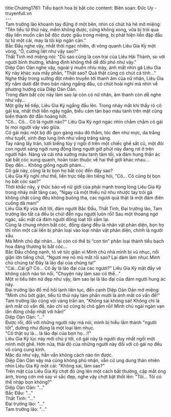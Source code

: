 title:Chương1761: Tiểu bạch hoa bị bắt cóc
content:
Biên soạn: Đức Uy - truyenfull.vn<br>---<br>Tam trưởng lão khoanh tay đứng ở một bên, nhìn có chút hả hê mở miệng: "Tên tiểu tử thúi này, mềm không được, cứng không xong, vừa bị trói qua đây liền muốn cắn bể độc dược giấu trong miệng, bị phát hiện liền đập đầu tự tử một cái, may là tôi kịp ngăn cản."<br>Bắc Đẩu nghe vậy, nhất thời ngạc nhiên, đi vòng quanh Liêu Gia Kỳ một vòng, "Ồ, cương liệt như vậy sao?"<br>Thất Tinh mở miệng nói: "Dù sao cũng là con trai của Liêu Hải Thành, so với người bình thường, khẳng định không thể dễ đối phó như vậy."<br>Diệp Oản Oản nghe vậy, ngoài ý muốn nhíu mày, ánh mắt nhìn gã Liêu Gia Kỳ này khác xưa mấy phần, "Thật sao? Quả thật cũng có chút cá tính..."<br>Nghe thấy trong xưởng đột nhiên truyền tới thanh âm của nữ nhân, Liêu Gia Kỳ nằm dưới đất theo bản năng ngẩng đầu, có chút hoài nghi mà nhìn về phương hướng của Diệp Oản Oản.<br>Trong đám bắt cóc này làm sao lại còn có nữ nhân, âm thanh còn dễ nghe như vậy...<br>Một giây kế tiếp, Liêu Gia Kỳ ngẩng đầu lên. Trong nháy mắt khi thấy rõ cô gái kia, nhất thời liền ngây ngẩn, biểu cảm tàn bạo máu tanh trên mặt cũng biến thành đờ đẫn hoảng hốt.<br>"Cô... Cô... Cô là người nào?" Liêu Gia Kỳ ngơ ngác nhìn chằm chằm cô gái bị mọi người vây vào giữa.<br>Cô gái mặc một bộ đồ gọn gàng màu đỏ thẫm, tóc đen như mực, da trắng như tuyết, xinh đẹp lung linh như vầng trăng sáng.<br>Tay nâng lấy trán, lười biếng tùy ý ngồi ở trên một chiếc ghế sắt cũ, một đôi con ngươi sáng ngời rung động lòng người giờ phút này đang rơi ở trên người hắn. Nàng và cái nhà xưởng máu tanh tăm tối, và đám hung thần ác sát bắt cóc xung quanh, hoàn toàn thuộc về hai thế giới khác nhau…<br>Đẹp đến... Không giống người phàm...<br>Cô gái này, cũng là bị bọn họ bắt cóc đến đây sao?<br>Liêu Gia Kỳ nghĩ như thế, liền trực tiếp lên tiếng hỏi, "Cô... Cô cũng bị bọn họ bắt cóc sao?"<br>Thời khắc này, ý thức bảo vệ nữ giới của phái mạnh trong lòng Liêu Gia Kỳ trong nháy mắt tăng cao, "Ngay cả một thiếu nữ nhu nhược tay trói gà không chặt cũng đều không buông tha, các ngươi quả thật là một đám điên cuồng dã man!"<br>Liêu Gia Kỳ vừa dứt lời, đám người Bắc Đẩu, Thất Tinh, Đại trưởng lão, Tam trưởng lão tất cả đều bị chửi đến ngu người luôn rồi! Sau một thoáng ngơ ngác, sắc mặt cả đám người đồng loạt tối sầm lại.<br>Cùng là chung nhóm bắt cóc, đồng dạng đều là nhân vật phản diện, bọn họ thì nhìn một cái liền bị phân loại vào loại nhân vật phản diện, chính là người xấu.<br>Mà Minh chủ đại nhân... lại còn có thể bị “con tin” phân loại thành tiểu bạch hoa đáng thương bị bắt cóc…<br>Bắc Đẩu chống nạnh, tỏ vẻ tức giận vì Minh chủ nhà mình bị vũ nhục, nổi giận lớn tiếng chửi, "Ngươi mẹ nó mù mắt rồi sao? Lại dám làm nhục Minh chủ chúng ta! Đây là lão đại của chúng ta!"<br>"Cái...Cái gì? Cô... Cô ấy là lão đại của các ngươi?" Liêu Gia Kỳ mặt đầy vẻ không cách nào tin nổi, "Chuyện này làm sao có thể..."<br>Một vị tiểu tiên nữ đẹp như vậy, làm sao lại là lão đại của đám người hung ác này.<br>Đại trưởng lão đổ mồ hôi lạnh liên tục, đến cạnh Diệp Oản Oản mở miệng: "Minh chủ bớt giận, tiểu tử thúi này tám phần mười là ánh mắt có vấn đề!"<br>Tam trưởng lão cũng vội vàng trấn an, "Không sai không sai! Không chỉ là ánh mắt có vấn đề, não chỉ sợ cũng bị chó gặm rồi! Minh chủ ngài ngàn vạn lần đừng chấp nhặt với hắn!"<br>Diệp Oản Oản: "..."<br>Được rồi, đối với những người này mà nói, mình bị hiểu lầm thành "người tốt", dường như đúng là một loại làm nhục.<br>"Cô thật sự là... là lão đại của bọn họ...!!"<br>Liêu Gia Kỳ lúc này mới chú ý tới, cô gái này là người duy nhất ngồi một mình một ghế. Hơn nữa, thái độ của những người này đối với cô gái nọ đều vô cùng cung kính.<br>Mặc dù như vậy, hắn vẫn không cách nào tin được.<br>Diệp Oản Oản vậy mà cũng không phủ nhận, vẫn cứ ung dung thản nhiên nhìn Liêu Gia Kỳ một cái: "Không sai, làm sao?"<br>Trên mặt của Liêu Gia Kỳ chợt đỏ ửng lên một cách bất thường, cặp mắt óng ánh, trong cơn mê say vì sắc đẹp, nghe vậy chợt bật thốt lên: "Tôi... Tôi có thể nhập bọn không?"<br>Diệp Oản Oản: "..."<br>Bắc Đẩu: "..."<br>Thất Tinh: "..."<br>Đại trưởng lão: "..."<br>Tam trưởng lão: "..."